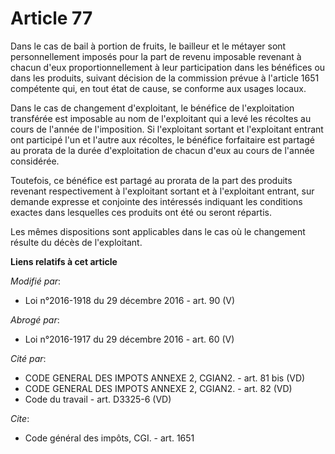 # Article 77

Dans le cas de bail à portion de fruits, le bailleur et le métayer sont personnellement imposés pour la part de revenu
imposable revenant à chacun d'eux proportionnellement à leur participation dans les bénéfices ou dans les produits, suivant
décision de la commission prévue à l'article 1651 compétente qui, en tout état de cause, se conforme aux usages locaux. 

Dans le cas de changement d'exploitant, le bénéfice de l'exploitation transférée est imposable au nom de l'exploitant qui a
levé les récoltes au cours de l'année de l'imposition. Si l'exploitant sortant et l'exploitant entrant ont participé l'un et
l'autre aux récoltes, le bénéfice forfaitaire est partagé au prorata de la durée d'exploitation de chacun d'eux au cours de
l'année considérée. 

Toutefois, ce bénéfice est partagé au prorata de la part des produits revenant respectivement à l'exploitant sortant et à
l'exploitant entrant, sur demande expresse et conjointe des intéressés indiquant les conditions exactes dans lesquelles ces
produits ont été ou seront répartis. 

Les mêmes dispositions sont applicables dans le cas où le changement résulte du décès de l'exploitant.

**Liens relatifs à cet article**

_Modifié par_:

  - Loi n°2016-1918 du 29 décembre 2016 - art. 90 (V)

_Abrogé par_:

  - Loi n°2016-1917 du 29 décembre 2016 - art. 60 (V)

_Cité par_:

  - CODE GENERAL DES IMPOTS ANNEXE 2, CGIAN2. - art. 81 bis (VD)
  - CODE GENERAL DES IMPOTS ANNEXE 2, CGIAN2. - art. 82 (VD)
  - Code du travail - art. D3325-6 (VD)

_Cite_:

  - Code général des impôts, CGI. - art. 1651
